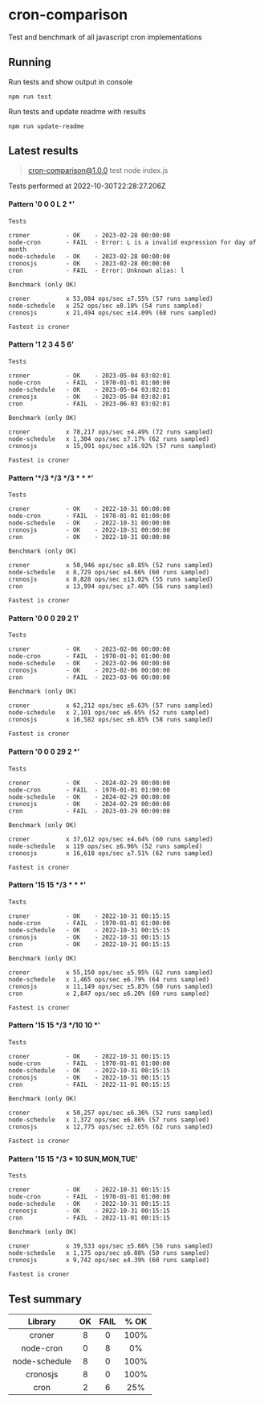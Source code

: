 # cron-comparison

Test and benchmark of all javascript cron implementations

## Running

Run tests and show output in console

`npm run test`

Run tests and update readme with results

`npm run update-readme`

## Latest results

> cron-comparison@1.0.0 test
> node index.js

Tests performed at 2022-10-30T22:28:27.206Z

#### Pattern '0 0 0 L 2 *'
```
Tests

croner          - OK    - 2023-02-28 00:00:00
node-cron       - FAIL  - Error: L is a invalid expression for day of month
node-schedule   - OK    - 2023-02-28 00:00:00
cronosjs        - OK    - 2023-02-28 00:00:00
cron            - FAIL  - Error: Unknown alias: l

Benchmark (only OK)

croner          x 53,084 ops/sec ±7.55% (57 runs sampled)
node-schedule   x 252 ops/sec ±8.18% (54 runs sampled)
cronosjs        x 21,494 ops/sec ±14.09% (68 runs sampled)

Fastest is croner         
```

#### Pattern '1 2 3 4 5 6'
```
Tests

croner          - OK    - 2023-05-04 03:02:01
node-cron       - FAIL  - 1970-01-01 01:00:00
node-schedule   - OK    - 2023-05-04 03:02:01
cronosjs        - OK    - 2023-05-04 03:02:01
cron            - FAIL  - 2023-06-03 03:02:01

Benchmark (only OK)

croner          x 78,217 ops/sec ±4.49% (72 runs sampled)
node-schedule   x 1,304 ops/sec ±7.17% (62 runs sampled)
cronosjs        x 15,991 ops/sec ±16.92% (57 runs sampled)

Fastest is croner         
```

#### Pattern '*/3 */3 */3 * * *'
```
Tests

croner          - OK    - 2022-10-31 00:00:00
node-cron       - FAIL  - 1970-01-01 01:00:00
node-schedule   - OK    - 2022-10-31 00:00:00
cronosjs        - OK    - 2022-10-31 00:00:00
cron            - OK    - 2022-10-31 00:00:00

Benchmark (only OK)

croner          x 50,946 ops/sec ±8.85% (52 runs sampled)
node-schedule   x 8,729 ops/sec ±4.66% (60 runs sampled)
cronosjs        x 8,828 ops/sec ±13.02% (55 runs sampled)
cron            x 13,994 ops/sec ±7.40% (56 runs sampled)

Fastest is croner         
```

#### Pattern '0 0 0 29 2 1'
```
Tests

croner          - OK    - 2023-02-06 00:00:00
node-cron       - FAIL  - 1970-01-01 01:00:00
node-schedule   - OK    - 2023-02-06 00:00:00
cronosjs        - OK    - 2023-02-06 00:00:00
cron            - FAIL  - 2023-03-06 00:00:00

Benchmark (only OK)

croner          x 62,212 ops/sec ±6.63% (57 runs sampled)
node-schedule   x 2,101 ops/sec ±6.65% (52 runs sampled)
cronosjs        x 16,582 ops/sec ±6.85% (58 runs sampled)

Fastest is croner         
```

#### Pattern '0 0 0 29 2 *'
```
Tests

croner          - OK    - 2024-02-29 00:00:00
node-cron       - FAIL  - 1970-01-01 01:00:00
node-schedule   - OK    - 2024-02-29 00:00:00
cronosjs        - OK    - 2024-02-29 00:00:00
cron            - FAIL  - 2023-03-29 00:00:00

Benchmark (only OK)

croner          x 37,612 ops/sec ±4.64% (60 runs sampled)
node-schedule   x 119 ops/sec ±6.96% (52 runs sampled)
cronosjs        x 16,618 ops/sec ±7.51% (62 runs sampled)

Fastest is croner         
```

#### Pattern '15 15 */3 * * *'
```
Tests

croner          - OK    - 2022-10-31 00:15:15
node-cron       - FAIL  - 1970-01-01 01:00:00
node-schedule   - OK    - 2022-10-31 00:15:15
cronosjs        - OK    - 2022-10-31 00:15:15
cron            - OK    - 2022-10-31 00:15:15

Benchmark (only OK)

croner          x 55,150 ops/sec ±5.95% (62 runs sampled)
node-schedule   x 1,465 ops/sec ±6.79% (64 runs sampled)
cronosjs        x 11,149 ops/sec ±5.83% (60 runs sampled)
cron            x 2,847 ops/sec ±6.20% (60 runs sampled)

Fastest is croner         
```

#### Pattern '15 15 */3 */10 10 *'
```
Tests

croner          - OK    - 2022-10-31 00:15:15
node-cron       - FAIL  - 1970-01-01 01:00:00
node-schedule   - OK    - 2022-10-31 00:15:15
cronosjs        - OK    - 2022-10-31 00:15:15
cron            - FAIL  - 2022-11-01 00:15:15

Benchmark (only OK)

croner          x 50,257 ops/sec ±6.36% (52 runs sampled)
node-schedule   x 1,372 ops/sec ±6.86% (57 runs sampled)
cronosjs        x 12,775 ops/sec ±2.65% (62 runs sampled)

Fastest is croner         
```

#### Pattern '15 15 */3 * 10 SUN,MON,TUE'
```
Tests

croner          - OK    - 2022-10-31 00:15:15
node-cron       - FAIL  - 1970-01-01 01:00:00
node-schedule   - OK    - 2022-10-31 00:15:15
cronosjs        - OK    - 2022-10-31 00:15:15
cron            - FAIL  - 2022-11-01 00:15:15

Benchmark (only OK)

croner          x 39,533 ops/sec ±5.66% (56 runs sampled)
node-schedule   x 1,175 ops/sec ±6.08% (50 runs sampled)
cronosjs        x 9,742 ops/sec ±4.39% (60 runs sampled)

Fastest is croner         
```

## Test summary

| Library | OK | FAIL | % OK |
| :---: | :--: | :---: | :-----: |
| croner | 8 | 0 | 100% |
| node-cron | 0 | 8 | 0% |
| node-schedule | 8 | 0 | 100% |
| cronosjs | 8 | 0 | 100% |
| cron | 2 | 6 | 25% |

